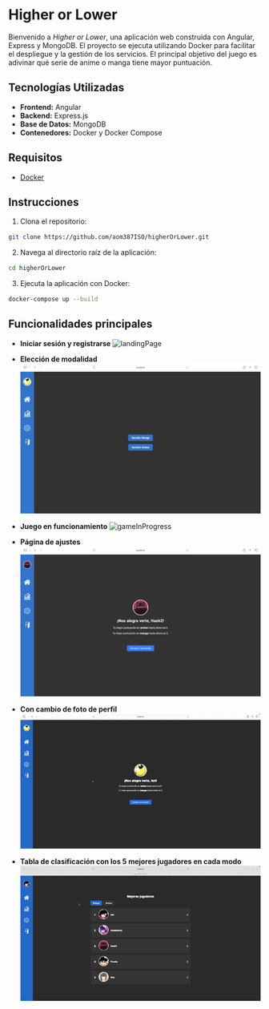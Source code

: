 # Higher or Lower

Bienvenido a *Higher or Lower*, una aplicación web construida con Angular, Express y MongoDB. El proyecto se ejecuta utilizando Docker para facilitar el despliegue y la gestión de los servicios. El principal objetivo del juego es adivinar qué serie de anime o manga tiene mayor puntuación.

## Tecnologías Utilizadas
- **Frontend:** Angular
- **Backend:** Express.js
- **Base de Datos:** MongoDB
- **Contenedores:** Docker y Docker Compose

## Requisitos

- [Docker](https://www.docker.com)

## Instrucciones

1. Clona el repositorio: 
```bash
git clone https://github.com/aom387ISO/higherOrLower.git
```

2. Navega al directorio raíz de la aplicación:
```bash
cd higherOrLower
```

3. Ejecuta la aplicación con Docker:
```bash
docker-compose up --build
```

## Funcionalidades principales

- **Iniciar sesión y registrarse**
![landingPage](./media/landingPage.gif)

- **Elección de modalidad**
![home](./media/home.png)

- **Juego en funcionamiento**
![gameInProgress](./media/gameInProgress.gif)

- **Página de ajustes**
![profilePage](./media/profilePage.png)

- **Con cambio de foto de perfil**
![changeIcon](./media/changeIcon.gif)

- **Tabla de clasificación con los 5 mejores jugadores en cada modo**
![leaderboard](./media/leaderboard.gif)